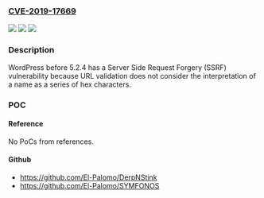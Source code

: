 ### [CVE-2019-17669](https://cve.mitre.org/cgi-bin/cvename.cgi?name=CVE-2019-17669)
![](https://img.shields.io/static/v1?label=Product&message=n%2Fa&color=blue)
![](https://img.shields.io/static/v1?label=Version&message=n%2Fa&color=blue)
![](https://img.shields.io/static/v1?label=Vulnerability&message=n%2Fa&color=brighgreen)

### Description

WordPress before 5.2.4 has a Server Side Request Forgery (SSRF) vulnerability because URL validation does not consider the interpretation of a name as a series of hex characters.

### POC

#### Reference
No PoCs from references.

#### Github
- https://github.com/El-Palomo/DerpNStink
- https://github.com/El-Palomo/SYMFONOS

